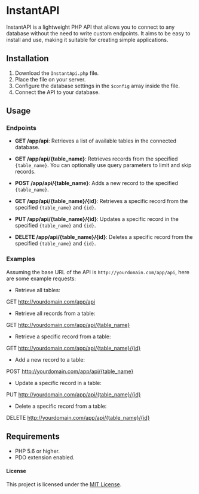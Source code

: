 # InstantAPI

InstantAPI is a lightweight PHP API that allows you to connect to any database without the need to write custom endpoints. It aims to be easy to install and use, making it suitable for creating simple applications.

## Installation

1. Download the `InstantApi.php` file.
2. Place the file on your server.
3. Configure the database settings in the `$config` array inside the file.
4. Connect the API to your database.

## Usage

### Endpoints

- **GET /app/api**: Retrieves a list of available tables in the connected database.

- **GET /app/api/{table_name}**: Retrieves records from the specified `{table_name}`. You can optionally use query parameters to limit and skip records.

- **POST /app/api/{table_name}**: Adds a new record to the specified `{table_name}`.

- **GET /app/api/{table_name}/{id}**: Retrieves a specific record from the specified `{table_name}` and `{id}`.

- **PUT /app/api/{table_name}/{id}**: Updates a specific record in the specified `{table_name}` and `{id}`.

- **DELETE /app/api/{table_name}/{id}**: Deletes a specific record from the specified `{table_name}` and `{id}`.

### Examples

Assuming the base URL of the API is `http://yourdomain.com/app/api`, here are some example requests:

- Retrieve all tables:

GET http://yourdomain.com/app/api

- Retrieve all records from a table:

GET http://yourdomain.com/app/api/{table_name}

- Retrieve a specific record from a table:

GET http://yourdomain.com/app/api/{table_name}/{id}

- Add a new record to a table:

POST http://yourdomain.com/app/api/{table_name}

- Update a specific record in a table:

PUT http://yourdomain.com/app/api/{table_name}/{id}

- Delete a specific record from a table:

DELETE http://yourdomain.com/app/api/{table_name}/{id}

## Requirements

- PHP 5.6 or higher.
- PDO extension enabled.

#### License

This project is licensed under the [MIT License](LICENSE).
